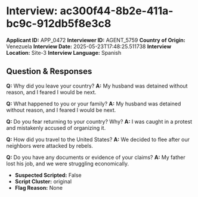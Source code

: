 # Interview: ac300f44-8b2e-411a-bc9c-912db5f8e3c8
**Applicant ID:** APP_0472
**Interviewer ID:** AGENT_5759
**Country of Origin:** Venezuela
**Interview Date:** 2025-05-23T17:48:25.511738
**Interview Location:** Site-3
**Interview Language:** Spanish

## Question & Responses

**Q:** Why did you leave your country?
**A:** My husband was detained without reason, and I feared I would be next.

**Q:** What happened to you or your family?
**A:** My husband was detained without reason, and I feared I would be next.

**Q:** Do you fear returning to your country? Why?
**A:** I was caught in a protest and mistakenly accused of organizing it.

**Q:** How did you travel to the United States?
**A:** We decided to flee after our neighbors were attacked by rebels.

**Q:** Do you have any documents or evidence of your claims?
**A:** My father lost his job, and we were struggling economically.

- **Suspected Scripted:** False
- **Script Cluster:** original
- **Flag Reason:** None